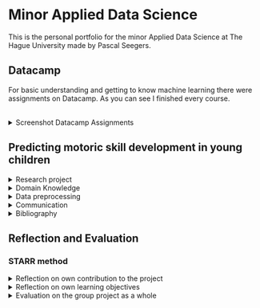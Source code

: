 # Minor Applied Data Science
This is the personal portfolio for the minor Applied Data Science at The Hague University made by Pascal Seegers.

## Datacamp
For basic understanding and getting to know machine learning there were assignments on Datacamp. As you can see I finished every course.
<br/><br/>
<details>
  <summary>Screenshot Datacamp Assignments</summary>
  <br/><br/>
  <figure>
    <!-- ![Datacamp assignments Pascal Seegers](/images/Datacamp_Screenshot.png) -->
    <img src="/images/Datacamp_Screenshot.png" alt="Datacamp assignments Pascal Seegers">
    <br/><br/>
    <figcaption><i><small>Fig. 1: Datacamp assignments Pascal Seegers</small></i></figcaption>
  </figure>
</details>
  
## Predicting motoric skill development in young children




<details>

  <summary>
    Research project
  </summary>

<div>
    <h3>Research Question:</h3>
    <div align="center"><h4>
        <i>“How can data science be used to predict whether a child has a chance of developing a lack 
            in motor skills a year later?”</i></h4>
    </div>
    <h4>Subquestions:</h4>
    <div >
        <ul style="text-align: center; list-style-position: inside">
            <h5>
            <li>Which biological and socio-demographic variables have an influence on the motoric skills development by children?</li>
            <br>
            <li>Which model has the lowest false negative rate? </li>
            <br>
<li>Which characteristics have the children with a lack motoric skills in common?  </li>
            </h5>       
</ul>
    </div>
</div>
<ul>
  <li>Problem definition</li>
    <div>
        *children lack in physical abilities if they won't develop gross motoric skills. Children with good gross motoric skills have a more active lifestyle in their adulthood.
    </div>
  <li>Research Question</li>
</ul>

Evaluation
<ul>
  <li>direction future work</li>
</ul>

Conclusions
<ul>
  <li>discuss results</li>
  <ul>
    <li>show examples</li>
  </ul>
  <li>test outcomes (statistical significance)</li>
</ul>

Planning
<details>
<summary>Scrum chart board</summary>
  <br/><br/>
  <div style="width: 80%">
    <figure>
      
        <img src="/images/Scrum_Charts.png" alt="Scrum finished tasks" width=80%>
        <br/><br/>
        <figcaption><i><small>Fig. 2: Scrum chart board with finished/unfinished tasks</small></i></figcaption>
  </figure>
  </div>
</details>
<ul>

  <li>Notes</li>
</ul>

</details>


<details>
  <summary>
    Domain Knowledge
  </summary>

Subject Field
<ul>
  <li>introduction to subject field</li>
</ul>

Literature Research
<ul>
  <li>relevant research</li>
  <li>References & Bibliography</li>
</ul>

Terminology
<ul>
  <li>explain important & relevant terminology</li>
</ul>

</details>  


<details>
  <summary>
      Data preprocessing
        
  </summary>

Data exploration
<ul>
  <li>examine data</li>
  <li>visualize data</li>
  <ul>
    <li>scatter plots</li>
    <li>missingno plots</li>
    <li>histogram plots</li>
    <li>t-SNE</li>
    
  </ul>
  <li>distributions</li>
  
  <li>outliers</li>
  <ul>
    <li>missingno</li>  
  </ul>
  
  <li>correlation</li>
  <ul>
    <li>hypothesis</li>
  </ul>
</ul>

Data cleaning
<ul>
  <li>clean in good & sufficient way</li>
  <ul>
    <li>remove features with more than 20% missing values -> too many missing values for imputation</li>
    <li>adding MQ/BMI Score and MQ category</li>
     <li>merge data</li>
  </ul>
</ul>

Data preparation
<ul>
  <li>transform data (encode etc)</li>
  <li>removing outliers</li>
  <ul>
    <li>remove mean + std</li>
    <li>remove iqr method</li>
  </ul>
  <li>imputation</li>
  <ul>
    <li>Mean</li>
    <li>Median</li>
    <li>kNN Imputation</li> 
  </ul>
</ul>

Data explanation
<ul>
  <li>describe dataset</li>
</ul>

Data visualization (exploratory)
<ul>
  <li>visualize data for supporting models</li>
</ul>
</details>



<details>
  <summary>
    Communication
  </summary> 

Presentations
<ul>
  <li>more than two presentations</li>
</ul>
Writing paper
</details> 


<details>
  <summary>
    Bibliography
  </summary>
## Bibliography
</details>

## Reflection and Evaluation
### STARR method
<details>
  <summary>Reflection on own contribution to the project</summary>
</details>

<details>
  <summary>Reflection on own learning objectives</summary>
</details>

<details>
  <summary>Evaluation on the group project as a whole</summary>
</details>

    

